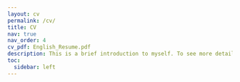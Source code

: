 ```yaml
---
layout: cv
permalink: /cv/
title: CV
nav: true
nav_order: 4
cv_pdf: English_Resume.pdf
description: This is a brief introduction to myself. To see more details, please click the right PDF icon.
toc:
  sidebar: left
---
```

